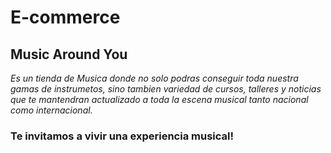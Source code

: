 # E-commerce
## Music Around You

_Es un tienda de Musica donde no solo podras conseguir toda nuestra gamas de instrumetos, sino tambien variedad de cursos, talleres y noticias que te mantendran actualizado a toda la escena musical tanto nacional como internacional._
### Te invitamos a vivir una experiencia musical!

